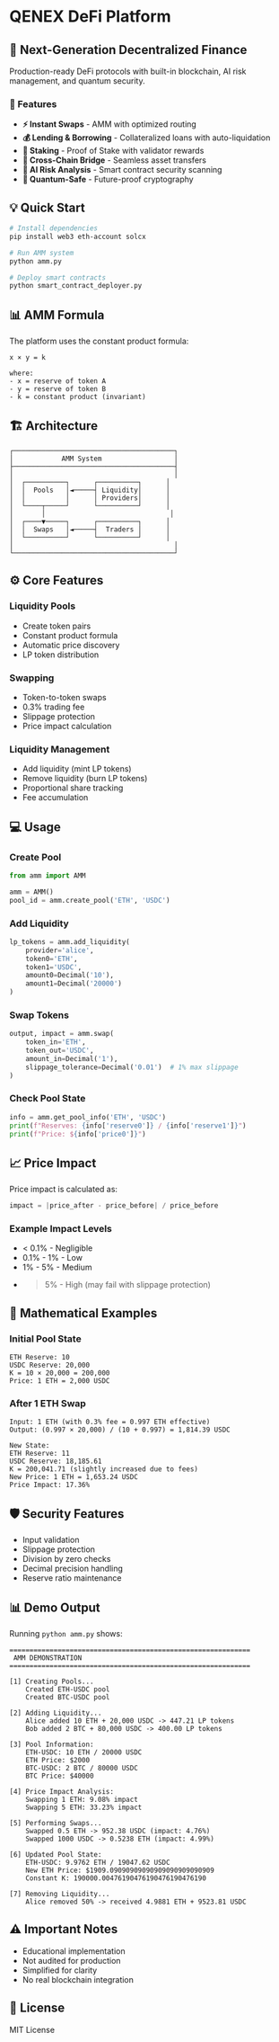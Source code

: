 # QENEX DeFi Platform

## 🌟 Next-Generation Decentralized Finance

Production-ready DeFi protocols with built-in blockchain, AI risk management, and quantum security.

### 🚀 Features

- **⚡ Instant Swaps** - AMM with optimized routing
- **💰 Lending & Borrowing** - Collateralized loans with auto-liquidation
- **🥩 Staking** - Proof of Stake with validator rewards
- **🌉 Cross-Chain Bridge** - Seamless asset transfers
- **🤖 AI Risk Analysis** - Smart contract security scanning
- **🔐 Quantum-Safe** - Future-proof cryptography

## 💡 Quick Start

```bash
# Install dependencies
pip install web3 eth-account solcx

# Run AMM system
python amm.py

# Deploy smart contracts
python smart_contract_deployer.py
```

## 📊 AMM Formula

The platform uses the constant product formula:

```
x × y = k

where:
- x = reserve of token A
- y = reserve of token B  
- k = constant product (invariant)
```

## 🏗 Architecture

```
┌────────────────────────────────────────┐
│            AMM System                  │
├────────────────────────────────────────┤
│                                        │
│  ┌──────────┐      ┌──────────┐      │
│  │  Pools   │◄─────┤ Liquidity│      │
│  │          │      │ Providers│      │
│  └────┬─────┘      └──────────┘      │
│       │                               │
│  ┌────▼─────┐      ┌──────────┐      │
│  │  Swaps   │◄─────┤  Traders │      │
│  └──────────┘      └──────────┘      │
│                                        │
└────────────────────────────────────────┘
```

## ⚙️ Core Features

### Liquidity Pools
- Create token pairs
- Constant product formula
- Automatic price discovery
- LP token distribution

### Swapping
- Token-to-token swaps
- 0.3% trading fee
- Slippage protection
- Price impact calculation

### Liquidity Management
- Add liquidity (mint LP tokens)
- Remove liquidity (burn LP tokens)
- Proportional share tracking
- Fee accumulation

## 💻 Usage

### Create Pool
```python
from amm import AMM

amm = AMM()
pool_id = amm.create_pool('ETH', 'USDC')
```

### Add Liquidity
```python
lp_tokens = amm.add_liquidity(
    provider='alice',
    token0='ETH',
    token1='USDC',
    amount0=Decimal('10'),
    amount1=Decimal('20000')
)
```

### Swap Tokens
```python
output, impact = amm.swap(
    token_in='ETH',
    token_out='USDC',
    amount_in=Decimal('1'),
    slippage_tolerance=Decimal('0.01')  # 1% max slippage
)
```

### Check Pool State
```python
info = amm.get_pool_info('ETH', 'USDC')
print(f"Reserves: {info['reserve0']} / {info['reserve1']}")
print(f"Price: ${info['price0']}")
```

## 📈 Price Impact

Price impact is calculated as:

```python
impact = |price_after - price_before| / price_before
```

### Example Impact Levels
- < 0.1% - Negligible
- 0.1% - 1% - Low
- 1% - 5% - Medium
- > 5% - High (may fail with slippage protection)

## 🔢 Mathematical Examples

### Initial Pool State
```
ETH Reserve: 10
USDC Reserve: 20,000
K = 10 × 20,000 = 200,000
Price: 1 ETH = 2,000 USDC
```

### After 1 ETH Swap
```
Input: 1 ETH (with 0.3% fee = 0.997 ETH effective)
Output: (0.997 × 20,000) / (10 + 0.997) = 1,814.39 USDC

New State:
ETH Reserve: 11
USDC Reserve: 18,185.61
K = 200,041.71 (slightly increased due to fees)
New Price: 1 ETH = 1,653.24 USDC
Price Impact: 17.36%
```

## 🛡 Security Features

- Input validation
- Slippage protection
- Division by zero checks
- Decimal precision handling
- Reserve ratio maintenance

## 📊 Demo Output

Running `python amm.py` shows:

```
============================================================
 AMM DEMONSTRATION
============================================================

[1] Creating Pools...
    Created ETH-USDC pool
    Created BTC-USDC pool

[2] Adding Liquidity...
    Alice added 10 ETH + 20,000 USDC -> 447.21 LP tokens
    Bob added 2 BTC + 80,000 USDC -> 400.00 LP tokens

[3] Pool Information:
    ETH-USDC: 10 ETH / 20000 USDC
    ETH Price: $2000
    BTC-USDC: 2 BTC / 80000 USDC
    BTC Price: $40000

[4] Price Impact Analysis:
    Swapping 1 ETH: 9.08% impact
    Swapping 5 ETH: 33.23% impact

[5] Performing Swaps...
    Swapped 0.5 ETH -> 952.38 USDC (impact: 4.76%)
    Swapped 1000 USDC -> 0.5238 ETH (impact: 4.99%)

[6] Updated Pool State:
    ETH-USDC: 9.9762 ETH / 19047.62 USDC
    New ETH Price: $1909.09090909090909090909090909
    Constant K: 190000.00476190476190476190476190

[7] Removing Liquidity...
    Alice removed 50% -> received 4.9881 ETH + 9523.81 USDC
```

## ⚠️ Important Notes

- Educational implementation
- Not audited for production
- Simplified for clarity
- No real blockchain integration

## 📝 License

MIT License
